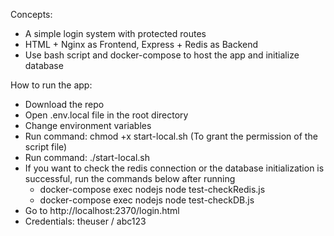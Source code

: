 Concepts:
- A simple login system with protected routes
- HTML + Nginx as Frontend,  Express + Redis as Backend
- Use bash script and docker-compose to host the app and initialize database

How to run the app:
- Download the repo
- Open .env.local file in the root directory
- Change environment variables
- Run command: chmod +x start-local.sh (To grant the permission of the script file)
- Run command: ./start-local.sh
- If you want to check the redis connection or the database initialization is successful, run the commands below after running 
    - docker-compose exec nodejs node test-checkRedis.js
    - docker-compose exec nodejs node test-checkDB.js
- Go to http://localhost:2370/login.html
- Credentials: theuser / abc123


